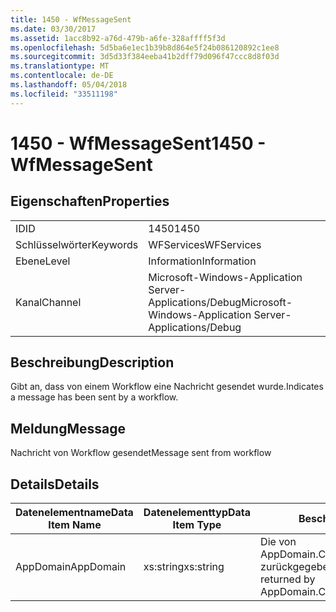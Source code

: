 ```yaml
---
title: 1450 - WfMessageSent
ms.date: 03/30/2017
ms.assetid: 1acc8b92-a76d-479b-a6fe-328affff5f3d
ms.openlocfilehash: 5d5ba6e1ec1b39b8d864e5f24b086120892c1ee8
ms.sourcegitcommit: 3d5d33f384eeba41b2dff79d096f47ccc8d8f03d
ms.translationtype: MT
ms.contentlocale: de-DE
ms.lasthandoff: 05/04/2018
ms.locfileid: "33511198"
---
```

# <a name="1450---wfmessagesent"></a><span data-ttu-id="cec79-102">1450 - WfMessageSent</span><span class="sxs-lookup"><span data-stu-id="cec79-102">1450 - WfMessageSent</span></span>
## <a name="properties"></a><span data-ttu-id="cec79-103">Eigenschaften</span><span class="sxs-lookup"><span data-stu-id="cec79-103">Properties</span></span>  
  
|||  
|-|-|  
|<span data-ttu-id="cec79-104">ID</span><span class="sxs-lookup"><span data-stu-id="cec79-104">ID</span></span>|<span data-ttu-id="cec79-105">1450</span><span class="sxs-lookup"><span data-stu-id="cec79-105">1450</span></span>|  
|<span data-ttu-id="cec79-106">Schlüsselwörter</span><span class="sxs-lookup"><span data-stu-id="cec79-106">Keywords</span></span>|<span data-ttu-id="cec79-107">WFServices</span><span class="sxs-lookup"><span data-stu-id="cec79-107">WFServices</span></span>|  
|<span data-ttu-id="cec79-108">Ebene</span><span class="sxs-lookup"><span data-stu-id="cec79-108">Level</span></span>|<span data-ttu-id="cec79-109">Information</span><span class="sxs-lookup"><span data-stu-id="cec79-109">Information</span></span>|  
|<span data-ttu-id="cec79-110">Kanal</span><span class="sxs-lookup"><span data-stu-id="cec79-110">Channel</span></span>|<span data-ttu-id="cec79-111">Microsoft-Windows-Application Server-Applications/Debug</span><span class="sxs-lookup"><span data-stu-id="cec79-111">Microsoft-Windows-Application Server-Applications/Debug</span></span>|  
  
## <a name="description"></a><span data-ttu-id="cec79-112">Beschreibung</span><span class="sxs-lookup"><span data-stu-id="cec79-112">Description</span></span>  
 <span data-ttu-id="cec79-113">Gibt an, dass von einem Workflow eine Nachricht gesendet wurde.</span><span class="sxs-lookup"><span data-stu-id="cec79-113">Indicates a message has been sent by a workflow.</span></span>  
  
## <a name="message"></a><span data-ttu-id="cec79-114">Meldung</span><span class="sxs-lookup"><span data-stu-id="cec79-114">Message</span></span>  
 <span data-ttu-id="cec79-115">Nachricht von Workflow gesendet</span><span class="sxs-lookup"><span data-stu-id="cec79-115">Message sent from workflow</span></span>  
  
## <a name="details"></a><span data-ttu-id="cec79-116">Details</span><span class="sxs-lookup"><span data-stu-id="cec79-116">Details</span></span>  
  
|<span data-ttu-id="cec79-117">Datenelementname</span><span class="sxs-lookup"><span data-stu-id="cec79-117">Data Item Name</span></span>|<span data-ttu-id="cec79-118">Datenelementtyp</span><span class="sxs-lookup"><span data-stu-id="cec79-118">Data Item Type</span></span>|<span data-ttu-id="cec79-119">Beschreibung</span><span class="sxs-lookup"><span data-stu-id="cec79-119">Description</span></span>|  
|--------------------|--------------------|-----------------|  
|<span data-ttu-id="cec79-120">AppDomain</span><span class="sxs-lookup"><span data-stu-id="cec79-120">AppDomain</span></span>|<span data-ttu-id="cec79-121">xs:string</span><span class="sxs-lookup"><span data-stu-id="cec79-121">xs:string</span></span>|<span data-ttu-id="cec79-122">Die von AppDomain.CurrentDomain.FriendlyName zurückgegebene Zeichenfolge.</span><span class="sxs-lookup"><span data-stu-id="cec79-122">The string returned by AppDomain.CurrentDomain.FriendlyName.</span></span>|
